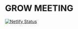 # GROW MEETING

[![Netlify Status](https://api.netlify.com/api/v1/badges/0104c2ae-fa61-4e9a-a4af-096bd985a330/deploy-status)](https://app.netlify.com/sites/grow-meeting/deploys)
